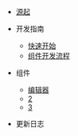 - [源起](README.md)

- 开发指南
  - [快速开始](wiki/get-start.md)
  - [组件开发流程](wiki/coms-start.md)

- 组件
  - [编辑器](components/editor/editor.md)
  - [2]()
  - [3]()

- 更新日志

